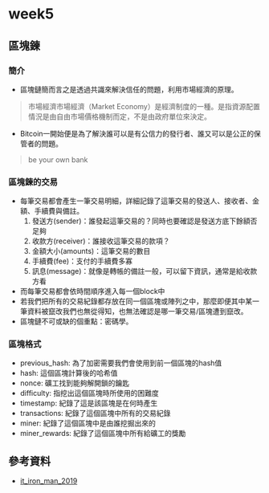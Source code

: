 # week5
## 區塊鍊
### 簡介
* 區塊鏈簡而言之是透過共識來解決信任的問題，利用市場經濟的原理。
> 市場經濟市場經濟（Market Economy）是經濟制度的一種。是指資源配置情況是由自由市場價格機制而定，不是由政府單位來決定。
* Bitcoin一開始便是為了解決誰可以是有公信力的發行者、誰又可以是公正的保管者的問題。
>be your own bank
### 區塊鍊的交易
* 每筆交易都會產生一筆交易明細，詳細記錄了這筆交易的發送人、接收者、金額、手續費與備註。
  1. 發送方(sender)：誰發起這筆交易的？同時也要確認是發送方底下餘額否足夠
  2. 收款方(receiver)：誰接收這筆交易的款項？
  3. 金額大小(amounts)：這筆交易的數目
  4. 手續費(fee)：支付的手續費多寡
  5. 訊息(message)：就像是轉帳的備註一般，可以留下資訊，通常是給收款方看
* 而每筆交易都會依時間順序進入每一個block中
* 若我們把所有的交易紀錄都存放在同一個區塊或陣列之中，那麼即便其中某一筆資料被竄改我們也無從得知，也無法確認是哪一筆交易/區塊遭到竄改。
* 區塊鏈不可或缺的個重點：密碼學。
### 區塊格式
* previous_hash: 為了加密需要我們會使用到前一個區塊的hash值
* hash: 這個區塊計算後的哈希值
* nonce: 礦工找到能夠解開鎖的鑰匙
* difficulty: 指挖出這個區塊時所使用的困難度
* timestamp: 紀錄了這是該區塊是在何時產生
* transactions: 紀錄了這個區塊中所有的交易紀錄
* miner: 紀錄了這個區塊中是由誰挖掘出來的
* miner_rewards: 紀錄了這個區塊中所有給礦工的獎勵
## 參考資料
* [it_iron_man_2019](https://github.com/lkm543/it_iron_man_2019)
